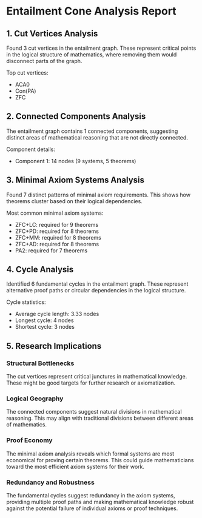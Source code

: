 # Entailment Cone Analysis Report

## 1. Cut Vertices Analysis

Found 3 cut vertices in the entailment graph. These represent critical points
in the logical structure of mathematics, where removing them would disconnect parts of the graph.

Top cut vertices:
- ACA0
- Con(PA)
- ZFC

## 2. Connected Components Analysis

The entailment graph contains 1 connected components, suggesting
distinct areas of mathematical reasoning that are not directly connected.

Component details:
- Component 1: 14 nodes (9 systems, 5 theorems)

## 3. Minimal Axiom Systems Analysis

Found 7 distinct patterns of minimal axiom requirements.
This shows how theorems cluster based on their logical dependencies.

Most common minimal axiom systems:
- ZFC+LC: required for 9 theorems
- ZFC+PD: required for 8 theorems
- ZFC+MM: required for 8 theorems
- ZFC+AD: required for 8 theorems
- PA2: required for 7 theorems

## 4. Cycle Analysis

Identified 6 fundamental cycles in the entailment graph.
These represent alternative proof paths or circular dependencies in the logical structure.

Cycle statistics:
- Average cycle length: 3.33 nodes
- Longest cycle: 4 nodes
- Shortest cycle: 3 nodes

## 5. Research Implications

### Structural Bottlenecks
The cut vertices represent critical junctures in mathematical knowledge.
These might be good targets for further research or axiomatization.

### Logical Geography
The connected components suggest natural divisions in mathematical reasoning.
This may align with traditional divisions between different areas of mathematics.

### Proof Economy
The minimal axiom analysis reveals which formal systems are most economical
for proving certain theorems. This could guide mathematicians toward the most
efficient axiom systems for their work.

### Redundancy and Robustness
The fundamental cycles suggest redundancy in the axiom systems, providing
multiple proof paths and making mathematical knowledge robust against the
potential failure of individual axioms or proof techniques.